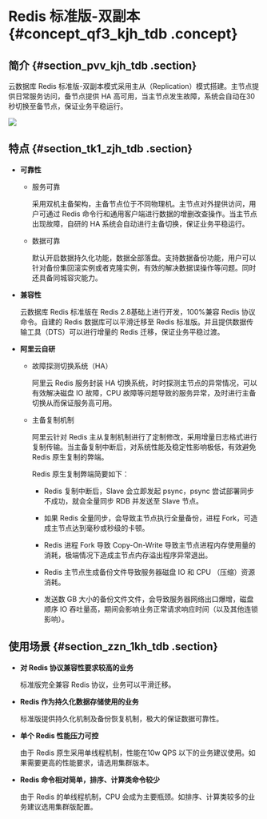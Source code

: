 # Redis 标准版-双副本 {#concept_qf3_kjh_tdb .concept}

## 简介 {#section_pvv_kjh_tdb .section}

云数据库 Redis 标准版-双副本模式采用主从（Replication）模式搭建。主节点提供日常服务访问，备节点提供 HA 高可用，当主节点发生故障，系统会自动在30秒切换至备节点，保证业务平稳运行。

![](http://static-aliyun-doc.oss-cn-hangzhou.aliyuncs.com/assets/img/3105/6584_zh-CN.png)

## 特点 {#section_tk1_zjh_tdb .section}

-   **可靠性**

    -   服务可靠

        采用双机主备架构，主备节点位于不同物理机。主节点对外提供访问，用户可通过 Redis 命令行和通用客户端进行数据的增删改查操作。当主节点出现故障，自研的 HA 系统会自动进行主备切换，保证业务平稳运行。

    -   数据可靠

        默认开启数据持久化功能，数据全部落盘。支持数据备份功能，用户可以针对备份集回滚实例或者克隆实例，有效的解决数据误操作等问题。同时还具备同城容灾能力。

-   **兼容性**

    云数据库 Redis 标准版在 Redis 2.8基础上进行开发，100%兼容 Redis 协议命令。自建的 Redis 数据库可以平滑迁移至 Redis 标准版。并且提供数据传输工具（DTS）可以进行增量的 Redis 迁移，保证业务平稳过渡。

-   **阿里云自研**

    -   故障探测切换系统（HA）

        阿里云 Redis 服务封装 HA 切换系统，时时探测主节点的异常情况，可以有效解决磁盘 IO 故障，CPU 故障等问题导致的服务异常，及时进行主备切换从而保证服务高可用。

    -   主备复制机制

        阿里云针对 Redis 主从复制机制进行了定制修改，采用增量日志格式进行复制传输。当主备复制中断后，对系统性能及稳定性影响极低，有效避免 Redis 原生复制的弊端。

        Redis 原生复制弊端简要如下：

        -   Redis 复制中断后，Slave 会立即发起 psync，psync 尝试部署同步不成功，就会全量同步 RDB 并发送至 Slave 节点。

        -   如果 Redis 全量同步，会导致主节点执行全量备份，进程 Fork，可造成主节点达到毫秒或秒级的卡顿。

        -   Redis 进程 Fork 导致 Copy-On-Write 导致主节点进程内存使用量的消耗，极端情况下造成主节点内存溢出程序异常退出。

        -   Redis 主节点生成备份文件导致服务器磁盘 IO 和 CPU （压缩）资源消耗。

        -   发送数 GB 大小的备份文件文件，会导致服务器网络出口爆增，磁盘顺序 IO 吞吐量高，期间会影响业务正常请求响应时间（以及其他连锁影响）。


## 使用场景 {#section_zzn_1kh_tdb .section}

-   **对 Redis 协议兼容性要求较高的业务**

    标准版完全兼容 Redis 协议，业务可以平滑迁移。

-   **Redis 作为持久化数据存储使用的业务**

    标准版提供持久化机制及备份恢复机制，极大的保证数据可靠性。

-   **单个 Redis 性能压力可控**

    由于 Redis 原生采用单线程机制，性能在10w QPS 以下的业务建议使用。如果需要更高的性能要求，请选用集群版本。

-   **Redis 命令相对简单，排序、计算类命令较少**

    由于 Redis 的单线程机制，CPU 会成为主要瓶颈。如排序、计算类较多的业务建议选用集群版配置。


